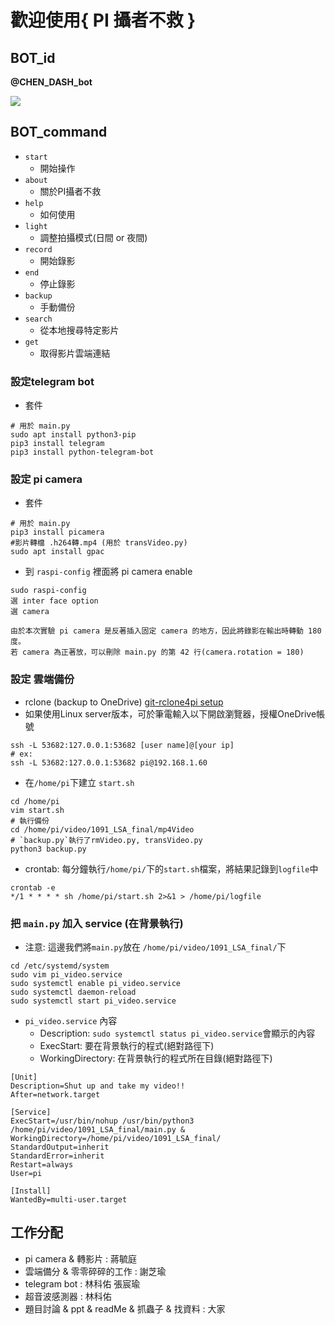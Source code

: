 # 歡迎使用{ PI 攝者不救 }

## BOT_id
**@CHEN_DASH_bot**

![](https://i.imgur.com/OBk6DKV.png)

## BOT_command
- `start`
  - 開始操作
- `about`
  - 關於PI攝者不救
- `help`
  - 如何使用
- `light`
  - 調整拍攝模式(日間 or 夜間)
- `record`
  - 開始錄影
- `end`
  - 停止錄影
- `backup`
  - 手動備份
- `search`
  - 從本地搜尋特定影片
- `get`
  - 取得影片雲端連結
  
### 設定telegram bot
- 套件 
```shell
# 用於 main.py
sudo apt install python3-pip
pip3 install telegram
pip3 install python-telegram-bot
```

### 設定 pi camera 
- 套件 
```shell
# 用於 main.py
pip3 install picamera
#影片轉檔 .h264轉.mp4 (用於 transVideo.py)
sudo apt install gpac
```
- 到 `raspi-config` 裡面將 pi camera enable 
```
sudo raspi-config
選 inter face option
選 camera
```
```
由於本次實驗 pi camera 是反著插入固定 camera 的地方，因此將錄影在輸出時轉動 180 度。
若 camera 為正著放，可以刪除 main.py 的第 42 行(camera.rotation = 180)
```
### 設定 雲端備份
- rclone (backup to OneDrive)
[git-rclone4pi setup](https://github.com/pageauc/rclone4pi/wiki#manual-install)
- 如果使用Linux server版本，可於筆電輸入以下開啟瀏覽器，授權OneDrive帳號
```shell=
ssh -L 53682:127.0.0.1:53682 [user name]@[your ip]
# ex: 
ssh -L 53682:127.0.0.1:53682 pi@192.168.1.60
```
- 在`/home/pi`下建立 `start.sh` 
```shell=
cd /home/pi
vim start.sh
# 執行備份
cd /home/pi/video/1091_LSA_final/mp4Video
# `backup.py`執行了rmVideo.py, transVideo.py
python3 backup.py
```
- crontab:  每分鐘執行`/home/pi/`下的`start.sh`檔案，將結果記錄到`logfile`中
```shell=
crontab -e
*/1 * * * * sh /home/pi/start.sh 2>&1 > /home/pi/logfile
```
### 把 `main.py` 加入 service (在背景執行)
- 注意: 這邊我們將`main.py`放在 `/home/pi/video/1091_LSA_final/`下
```
cd /etc/systemd/system
sudo vim pi_video.service
sudo systemctl enable pi_video.service
sudo systemctl daemon-reload
sudo systemctl start pi_video.service
```
- `pi_video.service` 內容 
  - Description: `sudo systemctl status pi_video.service`會顯示的內容
  - ExecStart: 要在背景執行的程式(絕對路徑下)
  - WorkingDirectory: 在背景執行的程式所在目錄(絕對路徑下)
```
[Unit]
Description=Shut up and take my video!!
After=network.target

[Service]
ExecStart=/usr/bin/nohup /usr/bin/python3 /home/pi/video/1091_LSA_final/main.py &
WorkingDirectory=/home/pi/video/1091_LSA_final/
StandardOutput=inherit
StandardError=inherit
Restart=always
User=pi

[Install]
WantedBy=multi-user.target
```

## 工作分配
- pi camera & 轉影片 : 蔣毓庭
- 雲端備分 & 零零碎碎的工作 : 謝芝瑜
- telegram bot : 林科佑 張宸瑜
- 超音波感測器 : 林科佑
- 題目討論 & ppt & readMe & 抓蟲子 & 找資料 : 大家 
